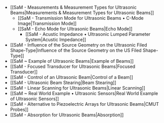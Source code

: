 - [[SaM - Measurements & Measurement Types for Ultrasonic Beams|Measurements & Measurement Types for Ultrasonic Beams]]
	- [[SaM - Transmission Mode for Ultrasonic Beams • C-Mode Image|Transmission Mode]]
	- [[SaM - Echo Mode for Ultrasonic Beams|Echo Mode]]
		- [[SaM - Acustic Impedance • Ultrasonic Lumped Parameter System|Acustic Impedance]]
- [[SaM - Influence of the Source Geometry on the Ultrasonic Filed Shape-Type|Influence of the Source Geometry on the US Filed Shape-Type]]
- [[SaM ~ Example of Ultrasonic Beams|Example of Beams]]
- [[SaM - Focused Transducer for Ultrasonic Beams|Focused Transducer]]
- [[SaM - Control of an Ultrasonic Beam|Control of a Beam]]
- [[SaM - Ultrasonic Beam Stearing|Beam Stearing]]
- [[SaM - Linear Scanning for Ultrasonic Beams|Linear Scanning]]
- [[SaM ~ Real World Example • Ultrasonic Sensors|Real World Example of Ultrasonic Sensors]]
- [[SaM - Alternative to Piezoelectric Arrays for Ultrasonic Beams|CMUT Probes]]
- [[SaM - Absorption for Ultrasonic Beams|Absorption]]
